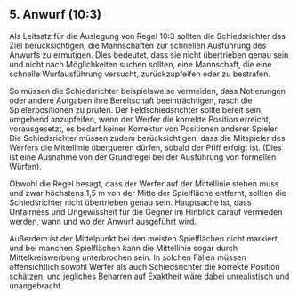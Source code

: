 ## 5. Anwurf (10:3)

Als Leitsatz für die Auslegung von Regel 10:3 sollten die Schiedsrichter das Ziel berücksichtigen, die Mannschaften zur 
schnellen Ausführung des Anwurfs zu ermutigen. Dies bedeutet, dass sie nicht übertrieben genau sein und nicht nach 
Möglichkeiten suchen sollten, eine Mannschaft, die eine schnelle Wurfausführung versucht, zurückzupfeifen oder zu 
bestrafen.

So müssen die Schiedsrichter beispielsweise vermeiden, dass Notierungen oder andere Aufgaben ihre Bereitschaft 
beeinträchtigen, rasch die Spielerpositionen zu prüfen. Der Feldschiedsrichter sollte bereit sein, umgehend anzupfeifen, 
wenn der Werfer die korrekte Position erreicht, vorausgesetzt, es bedarf keiner Korrektur von Positionen anderer 
Spieler. Die Schiedsrichter müssen zudem berücksichtigen, dass die Mitspieler des Werfers die Mittellinie überqueren 
dürfen, sobald der Pfiff erfolgt ist. (Dies ist eine Ausnahme von der Grundregel bei der Ausführung von formellen 
Würfen).

Obwohl die Regel besagt, dass der Werfer auf der Mittellinie stehen muss und zwar höchstens 1,5 m von der Mitte der 
Spielfläche entfernt, sollten die Schiedsrichter nicht übertrieben genau sein. Hauptsache ist, dass Unfairness und 
Ungewissheit für die Gegner im Hinblick darauf vermieden werden, wann und wo der Anwurf ausgeführt wird.

Außerdem ist der Mittelpunkt bei den meisten Spielflächen nicht markiert, und bei manchen Spielflächen kann die 
Mittellinie sogar durch Mittelkreiswerbung unterbrochen sein. In solchen Fällen müssen offensichtlich sowohl Werfer als 
auch Schiedsrichter die korrekte Position schätzen, und jegliches Beharren auf Exaktheit wäre dabei unrealistisch und 
unangebracht.
